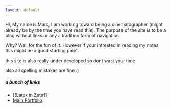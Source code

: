 ```yaml
---
layout: default
---
```

Hi, My name is Marc, I am working toward being a cinematographer (might already be by the time you have read this).
The purpose of the site is to be a blog without links or any a tradition form of navigation.

Why? Well for the fun of it. However if your intrested in reading my notes this might be a good starting point.

this site is also really under developed so dont wast your time

also all spelling mistakes are fine :)


##### a bunch of links
- [[Latex in Zettr]]
- [Main Portfolio](https://www.marcnickl.com/)
